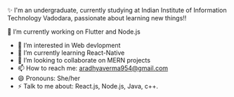  ✨ I'm an undergraduate, currently studying at Indian Institute of Information Technology Vadodara, passionate about learning new things!!

🔭 I’m currently working on Flutter and Node.js
- 👀 I’m interested in Web devlopment
- 🌱 I’m currently learning React-Native
- 👯 I’m looking to collaborate on MERN projects
- 📫 How to reach me: aradhyaverma954@gmail.com
- 😄 Pronouns: She/her
- ⚡ Talk to me about: React.js, Node.js, Java, c++.


<!---
aradhya2106/aradhya2106 is a ✨ special ✨ repository because its `README.md` (this file) appears on your GitHub profile.
You can click the Preview link to take a look at your changes.
--->
